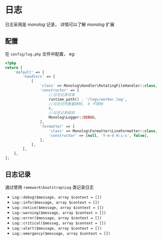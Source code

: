 # 日志

日志采用是 *monolog* 记录， 详情可以了解 *monolog* 扩展

## 配置

在 `config/log.php` 文件中配置， eg:

```php
<?php
return [
    'default' => [
        'handlers' => [
            [
                'class' => Monolog\Handler\RotatingFileHandler::class,
                'constructor' => [
                    //日志记录目录
                    runtime_path() . '/logs/worker.log', 
                    //日志文件数量限制， 0 不限制
                    0, 
                    //日志记录级别
                    Monolog\Logger::DEBUG,      
                ],
                'formatter' => [
                    'class' => Monolog\Formatter\LineFormatter::class,
                    'constructor' => [null, 'Y-m-d H:i:s', false],
                ],
            ],
        ],
    ],
];
```

## 日志记录

通过使用 `ramework\bootstrap\Log` 类记录日志

- `Log::debug($message, array $context = [])`
- `Log::info($message, array $context = [])`
- `Log::notice($message, array $context = [])`
- `Log::warning($message, array $context = [])`
- `Log::error($message, array $context = [])`
- `Log::critical($messag, array $context = [])`
- `Log::alert($message, array $context = [])`
- `Log::emergency($message, array $context = [])`
